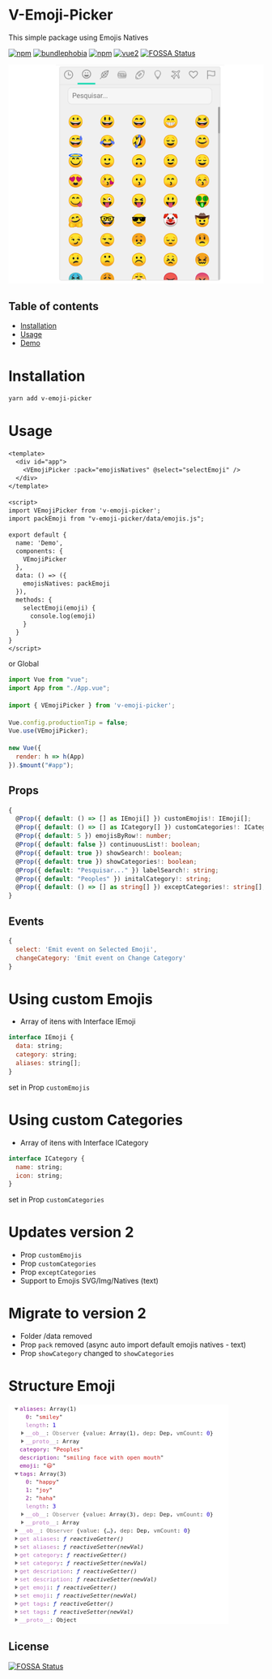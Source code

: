 # V-Emoji-Picker
This simple package using Emojis Natives

[![npm](https://img.shields.io/npm/v/v-emoji-picker.svg)](https://www.npmjs.com/package/v-emoji-picker)
[![bundlephobia](https://img.shields.io/bundlephobia/minzip/v-emoji-picker.svg?style=flat)](https://bundlephobia.com/result?p=v-emoji-picker@latest)
[![npm](https://img.shields.io/npm/dm/v-emoji-picker.svg)](https://www.npmjs.com/package/v-emoji-picker)
[![vue2](https://img.shields.io/badge/vue-2.x-brightgreen.svg)](https://vuejs.org/)
[![FOSSA Status](https://app.fossa.io/api/projects/git%2Bgithub.com%2Fjoaoeudes7%2FV-Emoji-Picker.svg?type=shield)](https://app.fossa.io/projects/git%2Bgithub.com%2Fjoaoeudes7%2FV-Emoji-Picker?ref=badge_shield)

![example: Android](.demo.png)

## Table of contents
- [Installation](#installation)
- [Usage](#usage)
- [Demo](#demo)

# Installation
```bash
yarn add v-emoji-picker
```
# Usage
```vue
<template>
  <div id="app">
    <VEmojiPicker :pack="emojisNatives" @select="selectEmoji" />
  </div>
</template>

<script>
import VEmojiPicker from 'v-emoji-picker';
import packEmoji from "v-emoji-picker/data/emojis.js";

export default {
  name: 'Demo',
  components: {
    VEmojiPicker
  },
  data: () => ({
    emojisNatives: packEmoji
  }),
  methods: {
    selectEmoji(emoji) {
      console.log(emoji)
    }
  }
}
</script>
```

or Global

```js
import Vue from "vue";
import App from "./App.vue";

import { VEmojiPicker } from 'v-emoji-picker';

Vue.config.productionTip = false;
Vue.use(VEmojiPicker);

new Vue({
  render: h => h(App)
}).$mount("#app");
```

## Props
```ts
{
  @Prop({ default: () => [] as IEmoji[] }) customEmojis!: IEmoji[];
  @Prop({ default: () => [] as ICategory[] }) customCategories!: ICategory[];
  @Prop({ default: 5 }) emojisByRow!: number;
  @Prop({ default: false }) continuousList!: boolean;
  @Prop({ default: true }) showSearch!: boolean;
  @Prop({ default: true }) showCategories!: boolean;
  @Prop({ default: "Pesquisar..." }) labelSearch!: string;
  @Prop({ default: "Peoples" }) initalCategory!: string;
  @Prop({ default: () => [] as string[] }) exceptCategories!: string[];
}
```

## Events
```js
{
  select: 'Emit event on Selected Emoji',
  changeCategory: 'Emit event on Change Category'
}
```

# Using custom Emojis
- Array of itens with Interface IEmoji

```js
interface IEmoji {
  data: string;
  category: string;
  aliases: string[];
}
```

set in Prop `customEmojis`

# Using custom Categories
- Array of itens with Interface ICategory

```js
interface ICategory {
  name: string;
  icon: string;
}
```

set in Prop `customCategories`

# Updates version 2
- Prop `customEmojis`
- Prop `customCategories`
- Prop `exceptCategories`
- Support to Emojis SVG/Img/Natives (text)

# Migrate to version 2
- Folder /data removed
- Prop `pack` removed (async auto import default emojis natives - text)
- Prop `showCategory` changed to `showCategories`

# Structure Emoji
![](.emoji.png)

## License
[![FOSSA Status](https://app.fossa.io/api/projects/git%2Bgithub.com%2Fjoaoeudes7%2FV-Emoji-Picker.svg?type=large)](https://app.fossa.io/projects/git%2Bgithub.com%2Fjoaoeudes7%2FV-Emoji-Picker?ref=badge_large)
